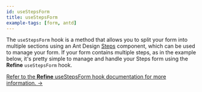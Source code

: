 ```yaml
---
id: useStepsForm
title: useStepsForm
example-tags: [form, antd]
---
```


The `useStepsForm` hook is a method that allows you to split your form into multiple sections using an Ant Design [Steps](https://ant.design/components/steps/) component, which can be used to manage your form. If your form contains multiple steps, as in the example below, it's pretty simple to manage and handle your Steps form using the **Refine** `useStepsForm` hook.

[Refer to the **Refine** useStepsForm hook documentation for more information. →](/docs/ui-integrations/ant-design/hooks/use-steps-form)

<CodeSandboxExample path="form-antd-use-steps-form" />

